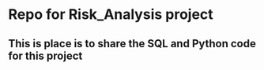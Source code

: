 # Repo for Risk_Analysis project
## This is place is to share the SQL and Python code for this project
